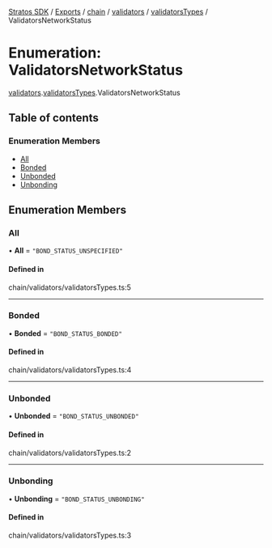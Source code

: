 [Stratos SDK](../README.md) / [Exports](../modules.md) / [chain](../modules/chain.md) / [validators](../modules/chain.validators.md) / [validatorsTypes](../modules/chain.validators.validatorsTypes.md) / ValidatorsNetworkStatus

# Enumeration: ValidatorsNetworkStatus

[validators](../modules/chain.validators.md).[validatorsTypes](../modules/chain.validators.validatorsTypes.md).ValidatorsNetworkStatus

## Table of contents

### Enumeration Members

- [All](chain.validators.validatorsTypes.ValidatorsNetworkStatus.md#all)
- [Bonded](chain.validators.validatorsTypes.ValidatorsNetworkStatus.md#bonded)
- [Unbonded](chain.validators.validatorsTypes.ValidatorsNetworkStatus.md#unbonded)
- [Unbonding](chain.validators.validatorsTypes.ValidatorsNetworkStatus.md#unbonding)

## Enumeration Members

### All

• **All** = ``"BOND_STATUS_UNSPECIFIED"``

#### Defined in

chain/validators/validatorsTypes.ts:5

___

### Bonded

• **Bonded** = ``"BOND_STATUS_BONDED"``

#### Defined in

chain/validators/validatorsTypes.ts:4

___

### Unbonded

• **Unbonded** = ``"BOND_STATUS_UNBONDED"``

#### Defined in

chain/validators/validatorsTypes.ts:2

___

### Unbonding

• **Unbonding** = ``"BOND_STATUS_UNBONDING"``

#### Defined in

chain/validators/validatorsTypes.ts:3
